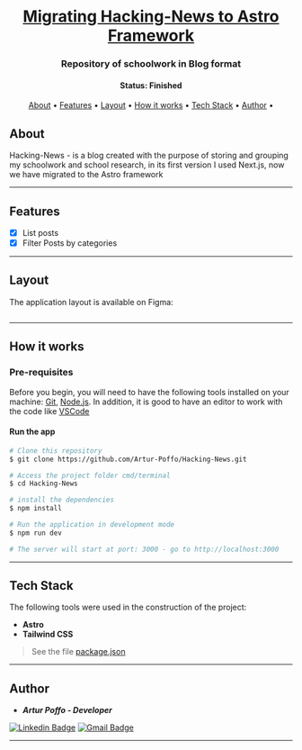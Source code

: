 <h1 align="center">
  <a href="#">Migrating Hacking-News to Astro Framework</a>
</h1>

<h3 align="center">
  Repository of schoolwork in Blog format
</h3>

<h4 align="center"> 
	 Status: Finished
</h4>

<p align="center">
 <a href="#about">About</a> •
 <a href="#features">Features</a> •
 <a href="#layout">Layout</a> • 
 <a href="#how-it-works">How it works</a> • 
 <a href="#tech-stack">Tech Stack</a> • 
 <a href="#author">Author</a> • 
</p>


## About

Hacking-News - is a blog created with the purpose of storing and grouping my schoolwork and school research, in its first version I used Next.js, now we have migrated to the Astro framework

---

## Features

- [x] List posts
- [x] Filter Posts by categories

---

## Layout

The application layout is available on Figma:

<a href="https://www.figma.com/file/jTau6bMNSF10GkqwYAbuLA/BookWise/duplicate">
  <img alt="" src="https://img.shields.io/badge/Acessar%20Layout%20-Figma-%2304D361">
</a>

---

## How it works

### Pre-requisites

Before you begin, you will need to have the following tools installed on your machine:
[Git](https://git-scm.com), [Node.js](https://nodejs.org/en/).
In addition, it is good to have an editor to work with the code like [VSCode](https://code.visualstudio.com/)

#### Run the app

```bash
# Clone this repository
$ git clone https://github.com/Artur-Poffo/Hacking-News.git

# Access the project folder cmd/terminal
$ cd Hacking-News

# install the dependencies
$ npm install

# Run the application in development mode
$ npm run dev

# The server will start at port: 3000 - go to http://localhost:3000
```

---

## Tech Stack

The following tools were used in the construction of the project:

- **Astro**
- **Tailwind CSS**

> See the file  [package.json](https://github.com/Artur-Poffo/Hacking-News/blob/main/package.json)

---

## Author

- _**Artur Poffo - Developer**_

[![Linkedin Badge](https://img.shields.io/badge/-Artur-blue?style=flat-square&logo=Linkedin&logoColor=white&link=https://www.linkedin.com/in/arturpoffo/)](https://www.linkedin.com/in/arturpoffo/)
[![Gmail Badge](https://img.shields.io/badge/-arturpoffop@gmail.com-c14438?style=flat-square&logo=Gmail&logoColor=white&link=mailto:tgmarinho@gmail.com)](mailto:arturpoffop@gmail.com)

---

